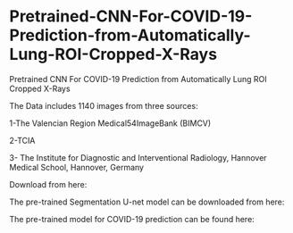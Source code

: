 # Pretrained-CNN-For-COVID-19-Prediction-from-Automatically-Lung-ROI-Cropped-X-Rays
Pretrained CNN For COVID-19 Prediction from Automatically Lung ROI Cropped X-Rays

The Data includes 1140 images from three sources:

1-The Valencian Region Medical54ImageBank (BIMCV) 

2-TCIA

3- The Institute for Diagnostic and Interventional Radiology, Hannover Medical School, Hannover, Germany

Download from here:

The pre-trained Segmentation U-net model can be downloaded from here: 

The pre-trained model for COVID-19 prediction can be found here:
